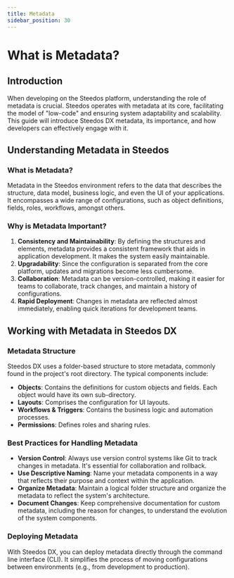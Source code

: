 ```yaml
---
title: Metadata
sidebar_position: 30
---
```


# What is Metadata?

## Introduction

When developing on the Steedos platform, understanding the role of metadata is crucial. Steedos operates with metadata at its core, facilitating the model of "low-code" and ensuring system adaptability and scalability. This guide will introduce Steedos DX metadata, its importance, and how developers can effectively engage with it.

## Understanding Metadata in Steedos

### What is Metadata?

Metadata in the Steedos environment refers to the data that describes the structure, data model, business logic, and even the UI of your applications. It encompasses a wide range of configurations, such as object definitions, fields, roles, workflows, amongst others.

### Why is Metadata Important?

1. **Consistency and Maintainability**: By defining the structures and elements, metadata provides a consistent framework that aids in application development. It makes the system easily maintainable.
2. **Upgradability**: Since the configuration is separated from the core platform, updates and migrations become less cumbersome.
3. **Collaboration**: Metadata can be version-controlled, making it easier for teams to collaborate, track changes, and maintain a history of configurations.
4. **Rapid Deployment**: Changes in metadata are reflected almost immediately, enabling quick iterations for development teams.

## Working with Metadata in Steedos DX

### Metadata Structure

Steedos DX uses a folder-based structure to store metadata, commonly found in the project's root directory. The typical components include:

- **Objects**: Contains the definitions for custom objects and fields. Each object would have its own sub-directory.
- **Layouts**: Comprises the configuration for UI layouts.
- **Workflows & Triggers**: Contains the business logic and automation processes.
- **Permissions**: Defines roles and sharing rules.

### Best Practices for Handling Metadata

- **Version Control**: Always use version control systems like Git to track changes in metadata. It's essential for collaboration and rollback.
- **Use Descriptive Naming**: Name your metadata components in a way that reflects their purpose and context within the application.
- **Organize Metadata**: Maintain a logical folder structure and organize the metadata to reflect the system's architecture.
- **Document Changes**: Keep comprehensive documentation for custom metadata, including the reason for changes, to understand the evolution of the system components.

### Deploying Metadata

With Steedos DX, you can deploy metadata directly through the command line interface (CLI). It simplifies the process of moving configurations between environments (e.g., from development to production).

